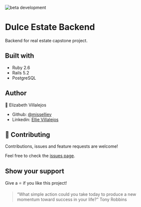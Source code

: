 ![beta development](https://img.shields.io/badge/beta-development-green?style=flat-square)

# Dulce Estate Backend

Backend for real estate capstone project. 

## Built with

- Ruby 2.6
- Rails 5.2
- PostgreSQL


## Author

👤 Elizabeth Villalejos

- Github: [@misselliev](https://github.com/misselliev)
- Linkedin: [Ellie Villalejos](https://linkedin.com/ellievillalejos)


## 🤝 Contributing

Contributions, issues and feature requests are welcome!

Feel free to check the [issues page](issues/).

## Show your support

Give a ⭐️ if you like this project!

> “What simple action could you take today to produce a new momentum toward success in your life?” Tony Robbins
